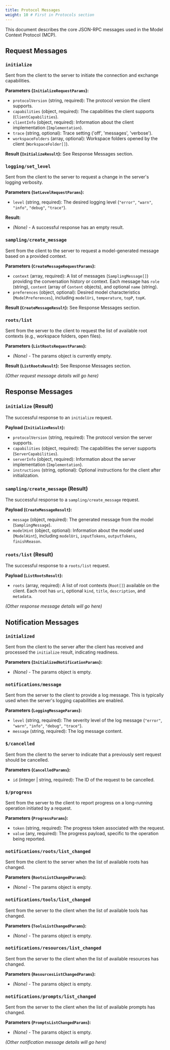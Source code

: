 ```yaml
---
title: Protocol Messages
weight: 10 # First in Protocols section
---
```


This document describes the core JSON-RPC messages used in the Model Context Protocol (MCP).

## Request Messages

### `initialize`

Sent from the client to the server to initiate the connection and exchange capabilities.

**Parameters (`InitializeRequestParams`):**

- `protocolVersion` (string, required): The protocol version the client supports.
- `capabilities` (object, required): The capabilities the client supports (`ClientCapabilities`).
- `clientInfo` (object, required): Information about the client implementation (`Implementation`).
- `trace` (string, optional): Trace setting ('off', 'messages', 'verbose').
- `workspaceFolders` (array, optional): Workspace folders opened by the client (`WorkspaceFolder[]`).

**Result (`InitializeResult`):** See Response Messages section.

### `logging/set_level`

Sent from the client to the server to request a change in the server's logging verbosity.

**Parameters (`SetLevelRequestParams`):**

- `level` (string, required): The desired logging level (`"error"`, `"warn"`, `"info"`, `"debug"`, `"trace"`).

**Result:**

- _(None)_ - A successful response has an empty result.

### `sampling/create_message`

Sent from the client to the server to request a model-generated message based on a provided context.

**Parameters (`CreateMessageRequestParams`):**

- `context` (array, required): A list of messages (`SamplingMessage[]`) providing the conversation history or context. Each message has `role` (string), `content` (array of `Content` objects), and optional `name` (string).
- `preferences` (object, optional): Desired model characteristics (`ModelPreferences`), including `modelUri`, `temperature`, `topP`, `topK`.

**Result (`CreateMessageResult`):** See Response Messages section.

### `roots/list`

Sent from the server to the client to request the list of available root contexts (e.g., workspace folders, open files).

**Parameters (`ListRootsRequestParams`):**

- _(None)_ - The params object is currently empty.

**Result (`ListRootsResult`):** See Response Messages section.

_(Other request message details will go here)_

## Response Messages

### `initialize` (Result)

The successful response to an `initialize` request.

**Payload (`InitializeResult`):**

- `protocolVersion` (string, required): The protocol version the server supports.
- `capabilities` (object, required): The capabilities the server supports (`ServerCapabilities`).
- `serverInfo` (object, required): Information about the server implementation (`Implementation`).
- `instructions` (string, optional): Optional instructions for the client after initialization.

### `sampling/create_message` (Result)

The successful response to a `sampling/create_message` request.

**Payload (`CreateMessageResult`):**

- `message` (object, required): The generated message from the model (`SamplingMessage`).
- `modelHint` (object, optional): Information about the model used (`ModelHint`), including `modelUri`, `inputTokens`, `outputTokens`, `finishReason`.

### `roots/list` (Result)

The successful response to a `roots/list` request.

**Payload (`ListRootsResult`):**

- `roots` (array, required): A list of root contexts (`Root[]`) available on the client. Each root has `uri`, optional `kind`, `title`, `description`, and `metadata`.

_(Other response message details will go here)_

## Notification Messages

### `initialized`

Sent from the client to the server after the client has received and processed the `initialize` result, indicating readiness.

**Parameters (`InitializedNotificationParams`):**

- _(None)_ - The params object is empty.

### `notifications/message`

Sent from the server to the client to provide a log message. This is typically used when the server's logging capabilities are enabled.

**Parameters (`LoggingMessageParams`):**

- `level` (string, required): The severity level of the log message (`"error"`, `"warn"`, `"info"`, `"debug"`, `"trace"`).
- `message` (string, required): The log message content.

### `$/cancelled`

Sent from the client to the server to indicate that a previously sent request should be cancelled.

**Parameters (`CancelledParams`):**

- `id` (integer | string, required): The ID of the request to be cancelled.

### `$/progress`

Sent from the server to the client to report progress on a long-running operation initiated by a request.

**Parameters (`ProgressParams`):**

- `token` (string, required): The progress token associated with the request.
- `value` (any, required): The progress payload, specific to the operation being reported.

### `notifications/roots/list_changed`

Sent from the client to the server when the list of available roots has changed.

**Parameters (`RootsListChangedParams`):**

- _(None)_ - The params object is empty.

### `notifications/tools/list_changed`

Sent from the server to the client when the list of available tools has changed.

**Parameters (`ToolsListChangedParams`):**

- _(None)_ - The params object is empty.

### `notifications/resources/list_changed`

Sent from the server to the client when the list of available resources has changed.

**Parameters (`ResourcesListChangedParams`):**

- _(None)_ - The params object is empty.

### `notifications/prompts/list_changed`

Sent from the server to the client when the list of available prompts has changed.

**Parameters (`PromptsListChangedParams`):**

- _(None)_ - The params object is empty.

_(Other notification message details will go here)_

